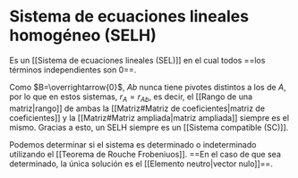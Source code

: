 # Sistema de ecuaciones lineales homogéneo (SELH)

Es un [[Sistema de ecuaciones lineales (SEL)]] en el cual todos ==los términos independientes son 0==.

Como $B=\overrightarrow{0}$, $Ab$ nunca tiene pivotes distintos a los de $A$, por lo que en estos sistemas, $r_A = r_{Ab}$, es decir, el [[Rango de una matriz|rango]] de ambas la [[Matriz#Matriz de coeficientes|matriz de coeficientes]] y la [[Matriz#Matriz ampliada|matriz ampliada]] siempre es el mismo. Gracias a esto, un SELH siempre es un [[Sistema compatible (SC)]].

Podemos determinar si el sistema es determinado o indeterminado utilizando el [[Teorema de Rouche Frobeniuos]]. ==En el caso de que sea determinado, la única solución es el [[Elemento neutro|vector nulo]]==.
